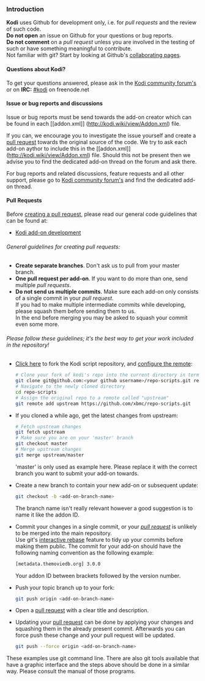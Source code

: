 ### Introduction

**Kodi** uses Github for development only, i.e. for *pull requests* and the review of such code.  
**Do not open** an issue on Github for your questions or bug reports.  
**Do not comment** on a *pull request* unless you are involved in the testing of such or have something meaningful to contribute.  
Not familiar with git? Start by looking at Github's [collaborating pages](https://help.github.com/categories/collaborating/).

#### Questions about Kodi?

To get your questions answered, please ask in the [Kodi community forum's](http://forum.kodi.tv/) or on **IRC:** [#kodi](http://webchat.freenode.net?nick=kodi-contrib&channels=%23kodi&prompt=1&uio=OT10cnVlde) on freenode.net

#### Issue or bug reports and discussions

Issue or bug reports must be send towards the add-on creator which can be found in each [[addon.xml]] (http://kodi.wiki/view/Addon.xml) file.

If you can, we encourage you to investigate the issue yourself and create a [pull request](https://help.github.com/articles/creating-a-pull-request/) towards the original source of the code. We try to ask each add-on aythor to include this in the [[addon.xml]] (http://kodi.wiki/view/Addon.xml) file. Should this not be present then we advise you to find the dedicated add-on thread on the forum and ask there.

For bug reports and related discussions, feature requests and all other support, please go to [Kodi community forum's](http://forum.kodi.tv/) and find the dedicated add-on thread.

#### Pull Requests

Before [creating a pull request](https://help.github.com/articles/creating-a-pull-request/), please read our general code guidelines that can be found at:

- [Kodi add-on development](http://kodi.wiki/view/Add-on_development)

###### General guidelines for creating pull requests:
- **Create separate branches**. Don't ask us to pull from your master branch. 
- **One pull request per add-on**. If you want to do more than one, send multiple *pull requests*. 
- **Do not send us multiple commits**. Make sure each add-on only consists of a single commit in your *pull
  request*.  
  If you had to make multiple intermediate commits while developing, please squash them before sending them to us.  
  In the end before merging you may be asked to squash your commit even some more.

###### Please follow these guidelines; it's the best way to get your work included in the repository!

- [Click here](https://github.com/xbmc/repo-scripts/fork/) to fork the Kodi script repository,
   and [configure the remote](https://help.github.com/articles/configuring-a-remote-for-a-fork/):

   ```bash
   # Clone your fork of kodi's repo into the current directory in terminal
   git clone git@github.com:<your github username>/repo-scripts.git repo-scripts
   # Navigate to the newly cloned directory
   cd repo-scripts
   # Assign the original repo to a remote called "upstream"
   git remote add upstream https://github.com/xbmc/repo-scripts.git
   ```

- If you cloned a while ago, get the latest changes from upstream:

   ```bash
   # Fetch upstream changes
   git fetch upstream
   # Make sure you are on your 'master' branch
   git checkout master
   # Merge upstream changes
   git merge upstream/master
   ```
   'master' is only used as example here. Please replace it with the correct branch you want to submit your add-on towards.

- Create a new branch to contain your new add-on or subsequent update:

   ```bash
   git checkout -b <add-on-branch-name>
   ```
   
   The branch name isn't really relevant however a good suggestion is to name it like the addon ID.
   
- Commit your changes in a single commit, or your *[pull request](https://help.github.com/articles/using-pull-requests)* is unlikely to be merged into the main repository.  
   Use git's [interactive rebase](https://help.github.com/articles/interactive-rebase)
   feature to tidy up your commits before making them public.
   The commit for your add-on should have the following naming convention as the following example:

   ```bash
   [metadata.themoviedb.org] 3.0.0
   ```
   
   Your addon ID between brackets followed by the version number.
   
- Push your topic branch up to your fork:

   ```bash
   git push origin <add-on-branch-name>
   ```

-  Open a [pull request](https://help.github.com/articles/using-pull-requests) with a 
   clear title and description.

-  Updating your [pull request](https://help.github.com/articles/using-pull-requests) can be done by applying your changes and squashing them in the already present commit. Afterwards you can force push these change and your pull request will be updated. 

   ```bash
   git push --force origin <add-on-branch-name>
   ```

These examples use git command line. There are also git tools available that have a graphic interface and the steps above should be done in a similar way. Please consult the manual of those programs.
   
